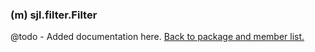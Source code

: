 ### (m) sjl.filter.Filter
@todo - Added documentation here.
[Back to package and member list.](#packages-and-members)
